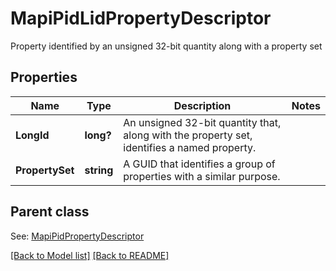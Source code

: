# MapiPidLidPropertyDescriptor
Property identified by an unsigned 32-bit quantity along with a property set             

## Properties
Name | Type | Description | Notes
------------ | ------------- | ------------- | -------------
**LongId** | **long?** | An unsigned 32-bit quantity that, along with the property set, identifies a named property.              | 
**PropertySet** | **string** | A GUID that identifies a group of properties with a similar purpose.              | 

## Parent class

See: [MapiPidPropertyDescriptor](MapiPidPropertyDescriptor.md)

[[Back to Model list]](Models.md) [[Back to README]](README.md)


